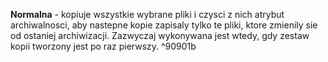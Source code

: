 <b>Normalna</b> - kopiuje wszystkie wybrane pliki i czysci z nich atrybut archiwalnosci, aby nastepne kopie zapisaly tylko te pliki, ktore zmienily sie od ostaniej archiwizacji. Zazwyczaj wykonywana jest wtedy, gdy zestaw kopii tworzony jest po raz pierwszy. ^90901b